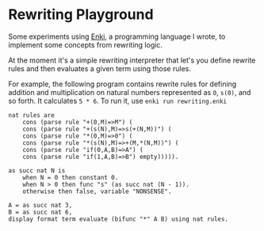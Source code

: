 # Rewriting Playground

Some experiments using [Enki](https://github.com/ReedOei/Enki), a programming language I wrote, to implement some concepts from rewriting logic.

At the moment it's a simple rewriting interpreter that let's you define rewrite rules and then evaluates a given term using those rules.

For example, the following program contains rewrite rules for defining addition and multiplication on natural numbers represented as `0`, `s(0)`, and so forth.
It calculates `5 * 6`.
To run it, use `enki run rewriting.enki`

```
nat rules are
    cons (parse rule "+(0,M)=>M") (
    cons (parse rule "+(s(N),M)=>s(+(N,M))") (
    cons (parse rule "*(0,M)=>0") (
    cons (parse rule "*(s(N),M)=>+(M,*(N,M))") (
    cons (parse rule "if(0,A,B)=>A") (
    cons (parse rule "if(1,A,B)=>B") empty))))).

as succ nat N is
    when N = 0 then constant 0.
    when N > 0 then func "s" (as succ nat (N - 1)).
    otherwise then false, variable "NONSENSE".

A = as succ nat 3,
B = as succ nat 6,
display format term evaluate (bifunc "*" A B) using nat rules.
```


